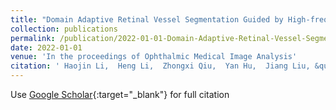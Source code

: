 ```yaml
---
title: "Domain Adaptive Retinal Vessel Segmentation Guided by High-frequency Component"
collection: publications
permalink: /publication/2022-01-01-Domain-Adaptive-Retinal-Vessel-Segmentation-Guided-by-High-frequency-Component
date: 2022-01-01
venue: 'In the proceedings of Ophthalmic Medical Image Analysis'
citation: ' Haojin Li,  Heng Li,  Zhongxi Qiu,  Yan Hu,  Jiang Liu, &quot;Domain Adaptive Retinal Vessel Segmentation Guided by High-frequency Component.&quot; In the proceedings of Ophthalmic Medical Image Analysis, 2022.'
---
```

Use [Google Scholar](https://scholar.google.com/scholar?q=Domain+Adaptive+Retinal+Vessel+Segmentation+Guided+by+High+frequency+Component){:target="_blank"} for full citation